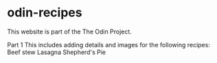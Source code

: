 # odin-recipes

This website is part of the The Odin Project.

Part 1
This includes adding details and images for the following recipes:
    Beef stew
    Lasagna
    Shepherd's Pie